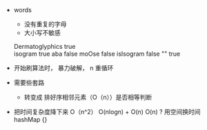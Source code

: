 -  words 
    - 没有重复的字母
    - 大小写不敏感

    Dermatoglyphics true  
    isogram         true
    aba             false
    moOse           false 
    isIsogram       false
    ""              true 

- 开始刷算法时， 暴力破解， n 重循环
- 需要些套路
    - 转变成 排好序相邻元素（O（n））是否相等判断
- 把时间复杂度降下来
    O（n^2）
    O(nlogn) + O(n)
    O(n) ?   用空间换时间   hashMap {}

